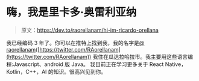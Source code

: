 # 嗨，我是里卡多·奥雷利亚纳

> 原文：<https://dev.to/raorellanam/hi-im-ricardo-orellana>

我已经编码 3 年了。你可以在推特上找到我，我的名字是[@ raorellanam](https://dev.to/raorellanam)([https://twitter.com/RAorellanam](https://twitter.com/RAorellanam))
我住在瓜达拉哈拉市。我主要用这些语言编程:Javascript、android 版 Java。
我目前正在学习更多关于 React Native，Kotlin，C++，AI 的知识。很高兴见到你。